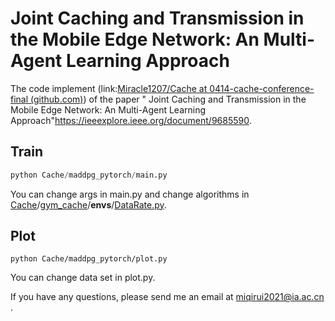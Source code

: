 # Joint Caching and Transmission in the Mobile Edge Network: An Multi-Agent Learning Approach

The code implement (link:[Miracle1207/Cache at 0414-cache-conference-final (github.com)](https://github.com/Miracle1207/Cache/tree/0414-cache-conference-final)) of the paper " Joint Caching and Transmission in the Mobile Edge Network: An Multi-Agent Learning Approach"https://ieeexplore.ieee.org/document/9685590.



## Train

```python
python Cache/maddpg_pytorch/main.py
```

You can change args in main.py and change algorithms in [Cache](https://github.com/Miracle1207/Cache/tree/0414-cache-conference-final)/[gym_cache](https://github.com/Miracle1207/Cache/tree/0414-cache-conference-final/gym_cache)/**envs**/[DataRate.py](https://github.com/Miracle1207/Cache/blob/0414-cache-conference-final/gym_cache/envs/DataRate.py). 

## Plot

```
python Cache/maddpg_pytorch/plot.py
```

You can change data set in plot.py.



If you have any questions, please send me an email at miqirui2021@ia.ac.cn .



